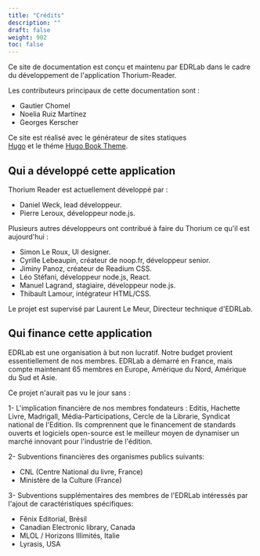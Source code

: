 ```yaml
---
title: "Crédits"
description: ""
draft: false
weight: 902
toc: false
---
```


Ce site de documentation est conçu et maintenu par EDRLab dans le cadre du développement de l'application Thorium-Reader.

Les contributeurs principaux de cette documentation sont : 
* Gautier Chomel
* Noelia Ruiz Martínez
* Georges Kerscher

Ce site est réalisé avec le générateur de sites statiques  
[Hugo](https://gohugo.io/) et le théme 
[Hugo Book Theme](https://github.com/alex-shpak/hugo-book/).

  <h2>Qui a développé cette application</h2>

  <p>Thorium Reader est actuellement développé par :</p>

  <ul class="nobullet">
    <li>Daniel Weck, lead développeur.</li>
    <li>Pierre Leroux, développeur node.js.</li>
  </ul>

  <p>
    Plusieurs autres développeurs ont contribué à faire du Thorium ce qu'il
    est aujourd'hui :
  </p>

  <ul class="nobullet">
    <li>Simon Le Roux, UI designer.</li>
    <li>Cyrille Lebeaupin, créateur de noop.fr, développeur senior.</li>
    <li>Jiminy Panoz, créateur de Readium CSS.</li>
    <li>Léo Stéfani, développeur node.js, React.</li>
    <li>Manuel Lagrand, stagiaire, développeur node.js.</li>
    <li>Thibault Lamour, intégrateur HTML/CSS.</li>
  </ul>

  <p>Le projet est supervisé par Laurent Le Meur, Directeur technique d'EDRLab.</p>

  <h2>Qui finance cette application</h2>

  <p>
    EDRLab est une organisation à but non lucratif. Notre budget provient
    essentiellement de nos membres. EDRLab a démarré en France, mais compte
    maintenant 65 membres en Europe, Amérique du Nord, Amérique du Sud et
    Asie.
  </p>

  <p>Ce projet n'aurait pas vu le jour sans :</p>
  <p>
    1- L'implication financière de nos membres fondateurs : Editis, Hachette
    Livre, Madrigall, Média-Participations, Cercle de la Librarie, Syndicat
    national de l'Edition. Ils comprennent que le financement de standards
    ouverts et logiciels open-source est le meilleur moyen de dynamiser un marché
    innovant pour l'industrie de l'édition.
  </p>

  <p>2- Subventions financières des organismes publics suivants:</p>
  <ul>
    <li>CNL (Centre National du livre, France)</li>
    <li>Ministère de la Culture (France)</li>
  </ul>

  <p>
    3- Subventions supplémentaires des membres de l'EDRLab intéressés par
    l'ajout de caractéristiques spécifiques:
  </p>
  <ul>
    <li>Fênix Editorial, Brésil</li>
    <li>Canadian Electronic library, Canada</li>
    <li>MLOL / Horizons Illimités, Italie</li>
    <li>Lyrasis, USA</li>
  </ul>